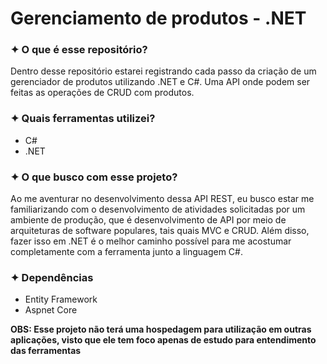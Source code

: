 <h1>Gerenciamento de produtos - .NET</h1>
<h3>✦ O que é esse repositório?</h3>
<p>Dentro desse repositório estarei registrando cada passo da criação de um gerenciador de produtos utilizando .NET e C#. Uma API onde podem ser feitas as operações de CRUD com produtos.</p>

<h3>✦ Quais ferramentas utilizei?</h3>
<ul>
  <li>C#</li>
  <li>.NET</li>
</ul>

<h3>✦ O que busco com esse projeto?</h3>
<p>Ao me aventurar no desenvolvimento dessa API REST, eu busco estar me familiarizando com o desenvolvimento de atividades solicitadas por um ambiente de produção, que é desenvolvimento de API por meio de arquiteturas de software populares, tais quais MVC e CRUD. Além disso, fazer isso em .NET é o melhor caminho possível para me acostumar completamente com a ferramenta junto a linguagem C#.</p>

<h3>✦ Dependências</h3>
<ul>
  <li>Entity Framework</li>
  <li>Aspnet Core</li>
</ul>

<p><strong>OBS: Esse projeto não terá uma hospedagem para utilização em outras aplicações, visto que ele tem foco apenas de estudo para entendimento das ferramentas</strong></p>